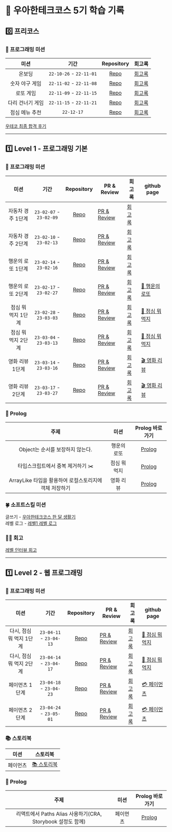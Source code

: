 # 🚀 우아한테크코스 5기 학습 기록

## 0️⃣ 프리코스

### 🎯 프로그래밍 미션

|       미션       |          기간           |                               Repository                                | 회고록                                   |
| :--------------: | :---------------------: | :---------------------------------------------------------------------: | ---------------------------------------- |
|      온보딩      | `22-10-26` - `22-11-01` | [Repo](https://github.com/nlom0218/javascript-onboarding/tree/nlom0218) | [회고록](https://noah-dev.tistory.com/2) |
|  숫자 야구 게임  | `22-11-02` - `22-11-08` |  [Repo](https://github.com/nlom0218/javascript-baseball/tree/nlom0218)  | [회고록](https://noah-dev.tistory.com/3) |
|    로또 게임     | `22-11-09` - `22-11-15` |   [Repo](https://github.com/nlom0218/javascript-lotto/tree/nlom0218)    | [회고록](https://noah-dev.tistory.com/4) |
| 다리 건너기 게임 | `22-11-15` - `22-11-21` |   [Repo](https://github.com/nlom0218/javascript-bridge/tree/nlom0218)   | [회고록](https://noah-dev.tistory.com/5) |
|  점심 메뉴 추천  |       `22-12-17`        |           [Repo](https://github.com/nlom0218/javascript-menu)           | [회고록](https://noah-dev.tistory.com/6) |

[우테코 최종 합격 후기](https://noah-dev.tistory.com/7)

---

## 1️⃣ Level 1 - 프로그래밍 기본

### 🎯 프로그래밍 미션

|        미션        |          기간           |                                   Repository                                    | PR & Review                                                                   | 회고록                                    | github page                                                         |
| :----------------: | :---------------------: | :-----------------------------------------------------------------------------: | ----------------------------------------------------------------------------- | ----------------------------------------- | ------------------------------------------------------------------- |
| 자동차 경주 1단계  | `23-02-07` - `23-02-09` |      [Repo](https://github.com/nlom0218/javascript-racingcar-1/tree/main)       | [PR & Review](https://github.com/woowacourse/javascript-racingcar/pull/178)   | [회고록](https://noah-dev.tistory.com/11) |                                                                     |
| 자동차 경주 2단계  | `23-02-10` - `23-02-13` | [Repo](https://github.com/nlom0218/javascript-racingcar-1/tree/nlom0218-step2)  | [PR & Review](https://github.com/woowacourse/javascript-racingcar/pull/242)   | [회고록](https://noah-dev.tistory.com/12) |                                                                     |
| 행운의 로또 1단계  | `23-02-14` - `23-02-16` |   [Repo](https://github.com/nlom0218/javascript-lotto-1/tree/nlom0218-step1)    | [PR & Review](https://github.com/woowacourse/javascript-lotto/pull/196)       | [회고록](https://noah-dev.tistory.com/19) |                                                                     |
| 행운의 로또 2단계  | `23-02-17` - `23-02-27` |   [Repo](https://github.com/nlom0218/javascript-lotto-1/tree/nlom0218-step2)    | [PR & Review](https://github.com/woowacourse/javascript-lotto/pull/230)       | [회고록](https://noah-dev.tistory.com/20) | [🎱 행운의 로또](https://nlom0218.github.io/javascript-lotto-1/)    |
| 점심 뭐 먹지 1단계 | `23-02-28` - `23-03-03` |    [Repo](https://github.com/nlom0218/javascript-lunch/tree/nlom0218-step1)     | [PR & Review](https://github.com/woowacourse/javascript-lunch/pull/38)        | [회고록](https://noah-dev.tistory.com/22) | [🍚 점심 뭐 먹지](https://nlom0218.github.io/javascript-lunch/)     |
| 점심 뭐 먹지 2단계 | `23-03-04` - `23-03-13` |    [Repo](https://github.com/nlom0218/javascript-lunch/tree/nlom0218-step2)     | [PR & Review](https://github.com/woowacourse/javascript-lunch/pull/63)        | [회고록](https://noah-dev.tistory.com/23) | [🍚 점심 뭐 먹지](https://nlom0218.github.io/javascript-lunch/)     |
|  영화 리뷰 1단계   | `23-03-14` - `23-03-16` | [Repo](https://github.com/nlom0218/javascript-movie-review/tree/nlom0218-step1) | [PR & Review](https://github.com/woowacourse/javascript-movie-review/pull/28) | [회고록](https://noah-dev.tistory.com/24) | [🎬 영화 리뷰](https://nlom0218.github.io/javascript-movie-review/) |
|  영화 리뷰 2단계   | `23-03-17` - `23-03-27` |     [Repo](https://github.com/nlom0218/javascript-movie-review/tree/step2)      | [PR & Review](https://github.com/woowacourse/javascript-movie-review/pull/57) | [회고록](https://noah-dev.tistory.com/25) | [🎬 영화 리뷰](https://nlom0218.github.io/javascript-movie-review/) |

### 📝 Prolog

|                          주제                          |     미션     |                     Prolog 바로가기                      |
| :----------------------------------------------------: | :----------: | :------------------------------------------------------: |
|            Object는 순서를 보장하지 않는다.            | 행운의 로또  | [Prolog](https://prolog.techcourse.co.kr/studylogs/2677) |
|           타입스크립트에서 중복 제거하기 ✂️            | 점심 뭐 먹지 | [Prolog](https://prolog.techcourse.co.kr/studylogs/2784) |
| ArrayLike 타입을 활용하여 로컬스토리지에 객체 저장하기 |  영화 리뷰   | [Prolog](https://prolog.techcourse.co.kr/studylogs/3042) |

### 🍀 소프트스킬 미션

글쓰기 - [우아한테크코스 한 달 생활기](https://github.com/nlom0218/woowa-writing-5/tree/nlom0218-level1)  
레벨 로그 - [레벨1 레벨 로그](https://docs.google.com/document/d/1Dab6-jZBoEL_NhwsbqnfG69BxRVtkodpIGdxPJlx2hQ/edit?usp=sharing)

### 🧚‍♀️ 회고

[레벨 인터뷰 회고](https://noah-dev.tistory.com/26)

---

## 1️⃣ Level 2 - 웹 프로그래밍

### 🎯 프로그래밍 미션

|           미션           |          기간           |                               Repository                               | PR & Review                                                           | 회고록                                    | github page                                                |
| :----------------------: | :---------------------: | :--------------------------------------------------------------------: | --------------------------------------------------------------------- | ----------------------------------------- | ---------------------------------------------------------- |
| 다시, 점심 뭐 먹지 1단계 | `23-04-11` - `23-04-13` |  [Repo](https://github.com/nlom0218/react-lunch/tree/nlom0218-step1)   | [PR & Review](https://github.com/woowacourse/react-lunch/pull/29)     | [회고록](https://noah-dev.tistory.com/28) | [🍚 점심 뭐 먹지](https://nlom0218.github.io/react-lunch/) |
| 다시, 점심 뭐 먹지 2단계 | `23-04-14` - `23-04-17` |  [Repo](https://github.com/nlom0218/react-lunch/tree/nlom0218-step2)   | [PR & Review](https://github.com/woowacourse/react-lunch/pull/66)     | [회고록](https://noah-dev.tistory.com/30) | [🍚 점심 뭐 먹지](https://nlom0218.github.io/react-lunch/) |
|      페이먼츠 1단계      | `23-04-18` - `23-04-23` |  [Repo](https://github.com/nlom0218/react-lunch/tree/nlom0218-step1)   | [PR & Review](https://github.com/woowacourse/react-payments/pull/189) | [회고록](https://noah-dev.tistory.com/31) | [💳 페이먼츠](https://nlom0218.github.io/react-payments/)  |
|      페이먼츠 2단계      | `23-04-24` - `23-05-01` | [Repo](https://github.com/nlom0218/react-payments/tree/nlom0218-step2) | [PR & Review](https://github.com/woowacourse/react-payments/pull/242) | [회고록](https://noah-dev.tistory.com/35) | [💳 페이먼츠](https://nlom0218.github.io/react-payments/)  |

### 📚 스토리북

|   미션   |                                    스토리북                                    |
| :------: | :----------------------------------------------------------------------------: |
| 페이먼츠 | [📚 스토리북](https://nlom0218-step3--64438130ed1ba3bc955c84aa.chromatic.com/) |

### 📝 Prolog

|                            주제                             |   미션   |                     Prolog 바로가기                      |
| :---------------------------------------------------------: | :------: | :------------------------------------------------------: |
| 리액트에서 Paths Alias 사용하기(CRA, Storybook 설정도 함께) | 페이먼츠 | [Prolog](https://prolog.techcourse.co.kr/studylogs/3306) |
